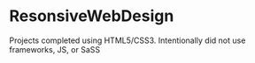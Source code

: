 # ResonsiveWebDesign
Projects completed using HTML5/CSS3. Intentionally did not use frameworks, JS, or SaSS 

